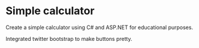 # Simple calculator
Create a simple calculator using C# and ASP.NET for educational purposes.

Integrated twitter bootstrap to make buttons pretty.